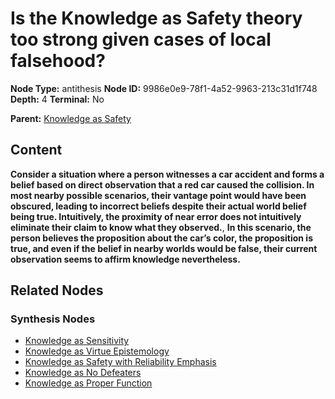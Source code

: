 # Is the Knowledge as Safety theory too strong given cases of local falsehood?

**Node Type:** antithesis
**Node ID:** 9986e0e9-78f1-4a52-9963-213c31d1f748
**Depth:** 4
**Terminal:** No

**Parent:** [Knowledge as Safety](knowledge-as-safety-synthesis-318c0c29-f421-450e-b461-6d3a23bebd45.md)

## Content

**Consider a situation where a person witnesses a car accident and forms a belief based on direct observation that a red car caused the collision. In most nearby possible scenarios, their vantage point would have been obscured, leading to incorrect beliefs despite their actual world belief being true. Intuitively, the proximity of near error does not intuitively eliminate their claim to know what they observed.**, **In this scenario, the person believes the proposition about the car’s color, the proposition is true, and even if the belief in nearby worlds would be false, their current observation seems to affirm knowledge nevertheless.**

## Related Nodes

### Synthesis Nodes

- [Knowledge as Sensitivity](knowledge-as-sensitivity-synthesis-b3ade59d-d628-46ac-aaa0-fa42471588c8.md)
- [Knowledge as Virtue Epistemology](knowledge-as-virtue-epistemology-synthesis-18026e19-9491-41f3-a0ac-02575fff235e.md)
- [Knowledge as Safety with Reliability Emphasis](knowledge-as-safety-with-reliability-emphasis-synthesis-452c08e0-2d3a-4822-822a-3b4fc449e2c8.md)
- [Knowledge as No Defeaters](knowledge-as-no-defeaters-synthesis-318a3f26-3d93-4801-b17e-cdc883c637db.md)
- [Knowledge as Proper Function](knowledge-as-proper-function-synthesis-a41b5745-088e-421e-b595-a28bef83d5b2.md)
